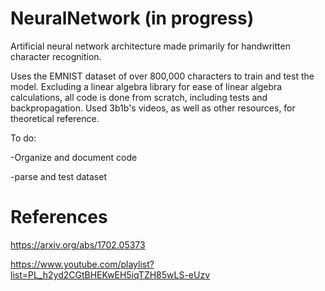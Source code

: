 # NeuralNetwork (in progress)

Artificial neural network architecture made primarily for handwritten character recognition.

Uses the EMNIST dataset of over 800,000 characters to train and test the model. Excluding a linear algebra library for ease of
linear algebra calculations, all code is done from scratch, including tests and backpropagation. Used 3b1b's videos, as
well as other resources, for theoretical reference.

To do:

-Organize and document code

-parse and test dataset

# References
https://arxiv.org/abs/1702.05373

https://www.youtube.com/playlist?list=PL_h2yd2CGtBHEKwEH5iqTZH85wLS-eUzv
